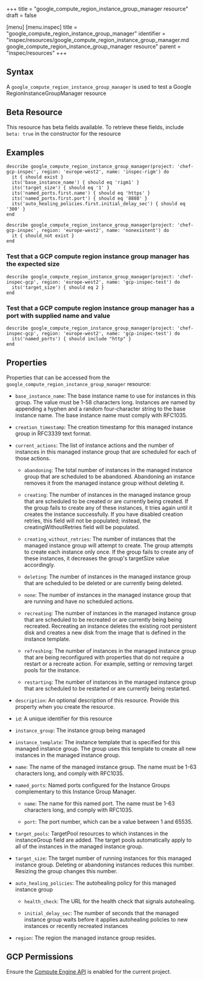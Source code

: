 +++
title = "google_compute_region_instance_group_manager resource"
draft = false

[menu]
  [menu.inspec]
    title = "google_compute_region_instance_group_manager"
    identifier = "inspec/resources/google_compute_region_instance_group_manager.md google_compute_region_instance_group_manager resource"
    parent = "inspec/resources"
+++


## Syntax
A `google_compute_region_instance_group_manager` is used to test a Google RegionInstanceGroupManager resource


## Beta Resource
This resource has beta fields available. To retrieve these fields, include `beta: true` in the constructor for the resource

## Examples
```
describe google_compute_region_instance_group_manager(project: 'chef-gcp-inspec', region: 'europe-west2', name: 'inspec-rigm') do
  it { should exist }
  its('base_instance_name') { should eq 'rigm1' }
  its('target_size') { should eq '1' }
  its('named_ports.first.name') { should eq 'https' }
  its('named_ports.first.port') { should eq '8888' }
  its('auto_healing_policies.first.initial_delay_sec') { should eq '300' }
end

describe google_compute_region_instance_group_manager(project: 'chef-gcp-inspec', region: 'europe-west2', name: 'nonexistent') do
  it { should_not exist }
end
```

### Test that a GCP compute region instance group manager has the expected size

    describe google_compute_region_instance_group_manager(project: 'chef-inspec-gcp', region: 'europe-west2', name: 'gcp-inspec-test') do
      its('target_size') { should eq 2 }
    end

### Test that a GCP compute region instance group manager has a port with supplied name and value

    describe google_compute_region_instance_group_manager(project: 'chef-inspec-gcp', region: 'europe-west2', name: 'gcp-inspec-test') do
      its('named_ports') { should include "http" }
    end

## Properties
Properties that can be accessed from the `google_compute_region_instance_group_manager` resource:


  * `base_instance_name`: The base instance name to use for instances in this group. The value must be 1-58 characters long. Instances are named by appending a hyphen and a random four-character string to the base instance name. The base instance name must comply with RFC1035.

  * `creation_timestamp`: The creation timestamp for this managed instance group in RFC3339 text format.

  * `current_actions`: The list of instance actions and the number of instances in this managed instance group that are scheduled for each of those actions.

    * `abandoning`: The total number of instances in the managed instance group that are scheduled to be abandoned. Abandoning an instance removes it from the managed instance group without deleting it.

    * `creating`: The number of instances in the managed instance group that are scheduled to be created or are currently being created. If the group fails to create any of these instances, it tries again until it creates the instance successfully.  If you have disabled creation retries, this field will not be populated; instead, the creatingWithoutRetries field will be populated.

    * `creating_without_retries`: The number of instances that the managed instance group will attempt to create. The group attempts to create each instance only once. If the group fails to create any of these instances, it decreases the group's targetSize value accordingly.

    * `deleting`: The number of instances in the managed instance group that are scheduled to be deleted or are currently being deleted.

    * `none`: The number of instances in the managed instance group that are running and have no scheduled actions.

    * `recreating`: The number of instances in the managed instance group that are scheduled to be recreated or are currently being being recreated. Recreating an instance deletes the existing root persistent disk and creates a new disk from the image that is defined in the instance template.

    * `refreshing`: The number of instances in the managed instance group that are being reconfigured with properties that do not require a restart or a recreate action. For example, setting or removing target pools for the instance.

    * `restarting`: The number of instances in the managed instance group that are scheduled to be restarted or are currently being restarted.

  * `description`: An optional description of this resource. Provide this property when you create the resource.

  * `id`: A unique identifier for this resource

  * `instance_group`: The instance group being managed

  * `instance_template`: The instance template that is specified for this managed instance group. The group uses this template to create all new instances in the managed instance group.

  * `name`: The name of the managed instance group. The name must be 1-63 characters long, and comply with RFC1035.

  * `named_ports`: Named ports configured for the Instance Groups complementary to this Instance Group Manager.

    * `name`: The name for this named port. The name must be 1-63 characters long, and comply with RFC1035.

    * `port`: The port number, which can be a value between 1 and 65535.

  * `target_pools`: TargetPool resources to which instances in the instanceGroup field are added. The target pools automatically apply to all of the instances in the managed instance group.

  * `target_size`: The target number of running instances for this managed instance group. Deleting or abandoning instances reduces this number. Resizing the group changes this number.

  * `auto_healing_policies`: The autohealing policy for this managed instance group

    * `health_check`: The URL for the health check that signals autohealing.

    * `initial_delay_sec`: The number of seconds that the managed instance group waits before it applies autohealing policies to new instances or recently recreated instances

  * `region`: The region the managed instance group resides.


## GCP Permissions

Ensure the [Compute Engine API](https://console.cloud.google.com/apis/library/compute.googleapis.com/) is enabled for the current project.

